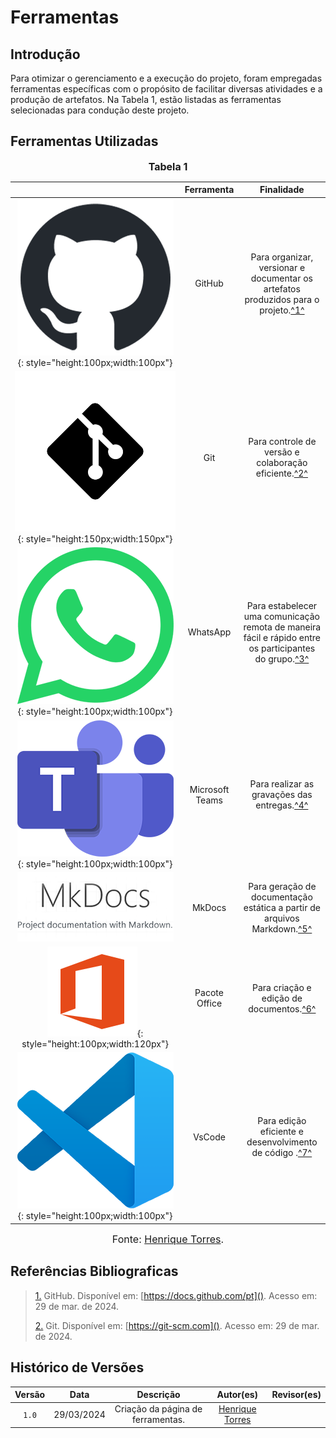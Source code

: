 # Ferramentas

## Introdução

Para otimizar o gerenciamento e a execução do projeto, foram empregadas ferramentas específicas com o propósito de facilitar diversas atividades e a produção de artefatos. Na Tabela 1, estão listadas as ferramentas selecionadas para condução deste projeto.

## Ferramentas Utilizadas

<font size="3"><p style="text-align: center"><b>Tabela 1</b></p></font>

|                                                                                                                           |        Ferramenta         |                               Finalidade                               |
| :-----------------------------------------------------------------------------------------------------------------------: | :-----------------------: | :--------------------------------------------------------------------: |
|                  ![Logo do GitHub](../assets/github.png){: style="height:100px;width:100px"}                  |          GitHub           | Para organizar, versionar e documentar os artefatos produzidos para o projeto.<a id="anchor_1" href="#FRM1">^1^</a> |
|                  ![Logo do Git](../assets/git.png){: style="height:150px;width:150px"}                  |          Git           | Para controle de versão e colaboração eficiente.<a id="anchor_1" href="#FRM1">^2^</a> |
|                  ![Logo do Whatsapp](../assets/whatsapp.png){: style="height:100px;width:100px"}                  |          WhatsApp           | Para estabelecer uma comunicação remota de maneira fácil e rápido entre os participantes do grupo.<a id="anchor_1" href="#FRM1">^3^</a> |
|                  ![Logo do Teams](../assets/teams.png){: style="height:100px;width:100px"}                  |          Microsoft Teams           | Para realizar as gravações das entregas.<a id="anchor_1" href="#FRM1">^4^</a> |
|                  ![Logo do MkDocs](../assets/mkdocs.png)                  |          MkDocs           | Para geração de documentação estática a partir de arquivos Markdown.<a id="anchor_1" href="#FRM1">^5^</a> |
|                  ![Logo do Pacote Office](../assets/office.png){: style="height:100px;width:120px"}                 |           Pacote Office           | Para criação e edição de documentos.<a id="anchor_1" href="#FRM1">^6^</a> |
|                  ![Logo do VsCode](../assets/vscode.png){: style="height:100px;width:100px"}                  |           VsCode           | Para edição eficiente e desenvolvimento de código .<a id="anchor_1" href="#FRM1">^7^</a> |

<font size="3"><p style="text-align: center">Fonte: [Henrique Torres](https://github.com/henriqtorresl).</p></font>

## Referências Bibliograficas
> <a id="FRM1" href="#anchor_1">1.</a> GitHub. Disponível em: [https://docs.github.com/pt](). Acesso em: 29 de mar. de 2024.
>
> <a id="FRM2" href="#anchor_2">2.</a> Git. Disponível em: [https://git-scm.com](). Acesso em: 29 de mar. de 2024.
>

## Histórico de Versões

| Versão  |    Data    |                        Descrição                        |                                             Autor(es)                                             |                  Revisor(es)                   |
| :-----: | :--------: | :-----------------------------------------------------: | :-----------------------------------------------------------------------------------------------: | :--------------------------------------------: |
|  `1.0`  | 29/03/2024 |            Criação da página de ferramentas.            | [Henrique Torres](https://github.com/henriqtorresl) |  |